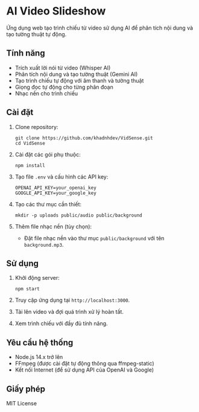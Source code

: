 # AI Video Slideshow

Ứng dụng web tạo trình chiếu từ video sử dụng AI để phân tích nội dung và tạo tường thuật tự động.

## Tính năng

- Trích xuất lời nói từ video (Whisper AI)
- Phân tích nội dung và tạo tường thuật (Gemini AI)
- Tạo trình chiếu tự động với âm thanh và tường thuật
- Giọng đọc tự động cho từng phân đoạn
- Nhạc nền cho trình chiếu

## Cài đặt

1. Clone repository:
   ```
   git clone https://github.com/khadnhdev/VidSense.git
   cd VidSense
   ```

2. Cài đặt các gói phụ thuộc:
   ```
   npm install
   ```

3. Tạo file `.env` và cấu hình các API key:
   ```
   OPENAI_API_KEY=your_openai_key
   GOOGLE_API_KEY=your_google_key
   ```

4. Tạo các thư mục cần thiết:
   ```
   mkdir -p uploads public/audio public/background
   ```

5. Thêm file nhạc nền (tùy chọn):
   - Đặt file nhạc nền vào thư mục `public/background` với tên `background.mp3`.

## Sử dụng

1. Khởi động server:
   ```
   npm start
   ```

2. Truy cập ứng dụng tại `http://localhost:3000`.

3. Tải lên video và đợi quá trình xử lý hoàn tất.

4. Xem trình chiếu với đầy đủ tính năng.

## Yêu cầu hệ thống

- Node.js 14.x trở lên
- FFmpeg (được cài đặt tự động thông qua ffmpeg-static)
- Kết nối Internet (để sử dụng API của OpenAI và Google)

## Giấy phép

MIT License
